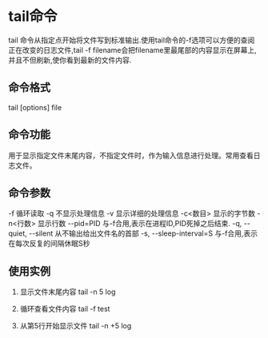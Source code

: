 # tail命令
tail 命令从指定点开始将文件写到标准输出.使用tail命令的-f选项可以方便的查阅正在改变的日志文件,tail -f filename会把filename里最尾部的内容显示在屏幕上,并且不但刷新,使你看到最新的文件内容. 

## 命令格式
tail [options] file

## 命令功能
用于显示指定文件末尾内容，不指定文件时，作为输入信息进行处理。常用查看日志文件。

## 命令参数
-f 循环读取
-q 不显示处理信息
-v 显示详细的处理信息
-c<数目> 显示的字节数
-n<行数> 显示行数
--pid=PID 与-f合用,表示在进程ID,PID死掉之后结束. 
-q, --quiet, --silent 从不输出给出文件名的首部 
-s, --sleep-interval=S 与-f合用,表示在每次反复的间隔休眠S秒 


## 使用实例
1. 显示文件末尾内容
tail -n 5 log

2. 循环查看文件内容
tail -f test

3. 从第5行开始显示文件
tail -n +5 log